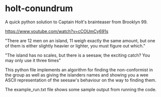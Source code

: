 # holt-conundrum
A quick python solution to Captain Holt's brainteaser from Brooklyn 99.

https://www.youtube.com/watch?v=cCOUmCy691s

"There are 12 men on an island, 11 weigh exactly the same amount, but one of them is either slightly heavier or lighter, you must figure out which."

"The island has no scales, but there is a seesaw, the exciting catch? You may only use it three times"

This python file implements an algorithm for finding the non-conformist in the group as well as giving the islanders names and showing you a wee ASCII representation of the seesaw's behaviour on the way to finding them.

The example_run.txt file shows some sample output from running the code.
